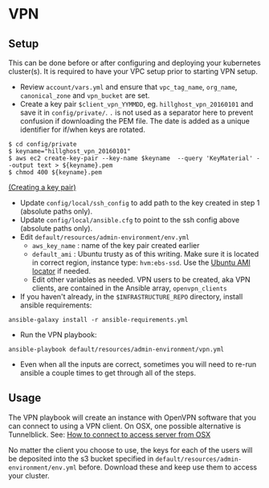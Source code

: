 # VPN

## Setup

This can be done before or after configuring and deploying your kubernetes cluster(s). It is required to have your VPC setup prior to starting VPN setup.

* Review `account/vars.yml` and ensure that `vpc_tag_name`, `org_name`, `canonical_zone` and `vpn_bucket` are set.
* Create a key pair `$client_vpn_YYMMDD`, eg. `hillghost_vpn_20160101` and save it in `config/private/`. `.` is not used as a separator here to prevent confusion if downloading the PEM file. The date is added as a unique identifier for if/when keys are rotated.

```
$ cd config/private
$ keyname="hillghost_vpn_20160101"
$ aws ec2 create-key-pair --key-name $keyname  --query 'KeyMaterial' --output text > ${keyname}.pem
$ chmod 400 ${keyname}.pem
```
[(Creating a key pair)](http://docs.aws.amazon.com/cli/latest/userguide/cli-ec2-keypairs.html#creating-a-key-pair)

* Update `config/local/ssh_config` to add path to the key created in step 1 (absolute paths only).
* Update `config/local/ansible.cfg` to point to the ssh config above (absolute paths only).
* Edit `default/resources/admin-environment/env.yml`
  - `aws_key_name` : name of the key pair created earlier
  - `default_ami` : Ubuntu trusty as of this writing. Make sure it is located in correct region, instance type: `hvm:ebs-ssd`. Use the [Ubuntu AMI locator](https://cloud-images.ubuntu.com/locator/) if needed.
  - Edit other variables as needed. VPN users to be created, aka VPN clients, are contained in the Ansible array, `openvpn_clients`
* If you haven't already, in the `$INFRASTRUCTURE_REPO` directory, install ansible requirements:

```
ansible-galaxy install -r ansible-requirements.yml
```

* Run the VPN playbook:

```
ansible-playbook default/resources/admin-environment/vpn.yml
```

* Even when all the inputs are correct, sometimes you will need to re-run ansible a couple times to get through all of the steps.


## Usage

The VPN playbook will create an instance with OpenVPN software that you can connect to using a VPN client. On OSX, one possible alternative is Tunnelblick. See: [How to connect to access server from OSX](https://openvpn.net/index.php/access-server/docs/admin-guides/183-how-to-connect-to-access-server-from-a-mac.html)


No matter the client you choose to use, the keys for each of the users will be deposited into the s3 bucket specified in `default/resources/admin-environment/env.yml` before. Download these and keep use them to access your cluster.
